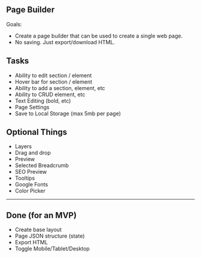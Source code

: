 ## Page Builder

Goals:

- Create a page builder that can be used to create a single web page.
- No saving. Just export/download HTML.

## Tasks

- Ability to edit section / element
- Hover bar for section / element
- Ability to add a section, element, etc
- Ability to CRUD element, etc
- Text Editing (bold, etc)
- Page Settings
- Save to Local Storage (max 5mb per page)


## Optional Things

- Layers
- Drag and drop 
- Preview
- Selected Breadcrumb
- SEO Preview
- Tooltips
- Google Fonts
- Color Picker

---

## Done (for an MVP)

- Create base layout
- Page JSON structure (state)
- Export HTML
- Toggle Mobile/Tablet/Desktop
